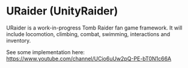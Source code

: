 # URaider (UnityRaider)

URaider is a work-in-progress Tomb Raider fan game framework.  It will include locomotion, climbing, combat, swimming, interactions and inventory.

See some implementation here: https://www.youtube.com/channel/UCio6uUw2pQ-PE-bT0N1c66A 
